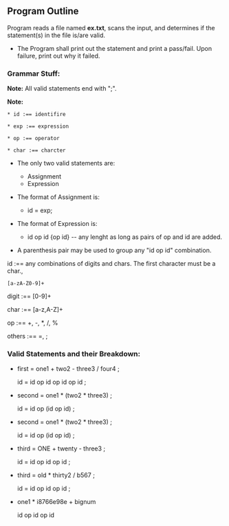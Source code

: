<!-----------------------------------------------------------------
 Name: Darpan Beri
 Project: Parsers-using-Flex-Bison
 File: ProgOutline.md
 Notes: A .md file describing my thought process.
--------------------------------------------------------------------->

## Program Outline

Program reads a file named **ex.txt**, scans the input, and determines if the statement(s) in the file is/are valid.

* The Program shall print out the statement and print a pass/fail. Upon failure, print out why it failed.

### Grammar Stuff:

**Note:** All valid statements end with ";".

**Note:**

    * id :== identifire

    * exp :== expression

    * op :== operator

    * char :== charcter

* The only two valid statements are:
    * Assignment
    * Expression

* The format of Assignment is:
    * id = exp;

* The format of Expression is:
    * id op id {op id} -- any lenght as long as pairs of op and id are added.

* A parenthesis pair may be used to group any "id op id" combination.

id :== any combinations of digits and chars. The first character must be a char.,

    [a-zA-Z0-9]+

digit :== [0-9]+

char :== [a-z,A-Z]+

op :== +, -, *, /, %

others :== =, ;


### Valid Statements and their Breakdown:

- first = one1 + two2 - three3 / four4 ;

    id = id op id op id op id ;

- second = one1 * (two2 * three3) ;

    id = id op (id op id) ;

- second = one1 * (two2 * three3) ;

    id = id op (id op id) ;

- third = ONE + twenty - three3 ;

    id = id op id op id ;

- third = old * thirty2 / b567 ;

    id = id op id op id ;

- one1 * i8766e98e + bignum

    id op id op id

